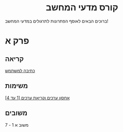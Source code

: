 <h1 style="text-align:center;">קורס מדעי המחשב</h1>
<p>ברוכים הבאים לאוסף הפתרונות לתרגולים במדעי המחשב!</p>
<p style="text-align:center;"> 
  <h1>פרק א</h1>
  <h2>קריאה</h2>
<p>
  <a href= "https://drive.google.com/file/d/1D_T6rEhG6G54UmRRnLSxk5hWjCfKHCau/view">כתיבה למשתמש</a>
</p>
  <h2>משימות</h2>
  <p>
    <a href= "https://drive.google.com/file/d/1i4sDSC-VGV6OyUu1PpmMppEBh6eUkJex/view">אחסון ערכים וקריאת ערכים [1 עד 4]</a>
  </p>
  <h2>משובים</h2>
  <p>משוב א 1 - 7</p>
</p>
